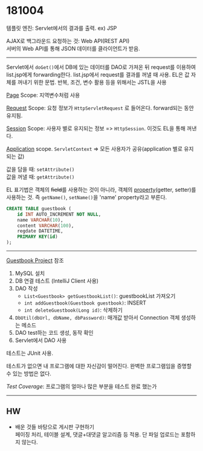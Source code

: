 # 181004

템플릿 엔진: Servlet에서의 결과를 출력. ex) JSP

AJAX로 백그라운드 요청하는 것: Web API(REST API)  
서버의 Web API를 통해 JSON 데이터를 클라이언트가 받음.

---

Servlet에서 `doGet()`에서 DB에 있는 데이터를 DAO로 가져온 뒤 request를 이용하여 list.jsp에게 forwarding한다. list.jsp에서 request를 결과를 꺼낼 때 사용. EL은 값 자체를 꺼내기 위한 문법. 반복, 조건, 변수 활용 등을 위해서는 JSTL을 사용

<u>Page</u> Scope: 지역변수처럼 사용

<u>Request</u> Scope: 요청 정보가 `HttpServletRequest` 로 들어온다. forward되는 동안 유지됨.

<u>Session</u> Scope: 사용자 별로 유지되는 정보 => `HttpSession`. 이것도 EL을 통해 꺼낸다.

<u>Application</u> scope. `ServletContext` => 모든 사용자가 공유(application 별로 유지되는 값)

값을 담을 때: `setAttribute()`  
값을 꺼낼 때: `getAttribute()`

EL 표기법은 객체의 ~~field~~를 사용하는 것이 아니라, 객체의 <u>property</u>(getter, setter)를 사용하는 것. 즉 `getName()`, `setName()`을 'name' property라고 부른다.



```sql
CREATE TABLE guestbook (
    id INT AUTO_INCREMENT NOT NULL,
    name VARCHAR(10),
    content VARCHAR(100),
    regdate DATETIME,
    PRIMARY KEY(id)
);
```



---
[Guestbook Project](https://github.com/gyumin-kim/JWPM-2/tree/master/projects/guestbook) 참조

1. MySQL 설치
2. DB 연결 테스트 (IntelliJ Client 사용)
3. DAO 작성
   - `List<Guestbook> getGuestbookList()`: guestbookList 가져오기
   - `int addGuestbook(Guestbook guestbook)`: INSERT
   - `int deleteGuestbook(Long id)`: 삭제하기
4. `DbUtil(dbUrl, dbName, dbPassword)`: 매개값 받아서 Connection 객체 생성하는 메소드
5. DAO test하는 코드 생성, 동작 확인
6. Servlet에서 DAO 사용



테스트는 JUnit 사용.

테스트가 없으면 내 프로그램에 대한 자신감이 떨어진다. 완벽한 프로그램임을 증명할 수 있는 방법은 없다.

*Test Coverage*: 프로그램의 얼마나 많은 부분을 테스트 완료 했는가



---

## HW

- 배운 것들 바탕으로 게시판 구현하기  
  페이징 처리, 테이블 설계, 댓글+대댓글 알고리즘 등 적용. 단 파일 업로드는 포함하지 않는다.



